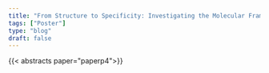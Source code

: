 ```yaml
---
title: "From Structure to Specificity: Investigating the Molecular Framework of RNF E3 Ligases and Substrate Interactions"
tags: ["Poster"]
type: "blog"
draft: false
---
```


{{< abstracts paper="paperp4">}}


